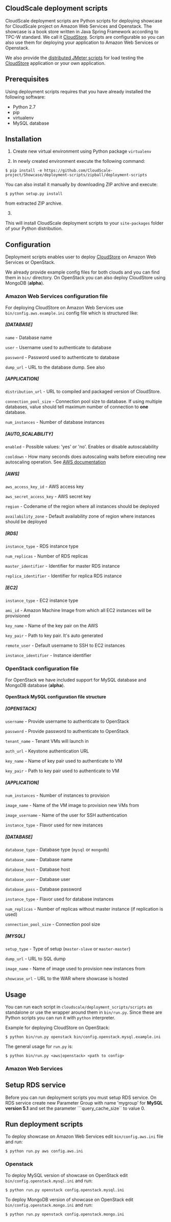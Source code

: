 ## CloudScale deployment scripts
CloudScale deployment scripts are Python scripts for deploying showcase for CloudScale project on Amazon Web Services
and Openstack. The showcase is a book store written in Java Spring Framework according to TPC-W standard. We call it [CloudStore](https://github.com/CloudScale-Project/CloudStore). Scripts are configurable so you can also use them for deploying your application to Amazon Web Services or Openstack.

We also provide the [distributed JMeter scripts](https://github.com/CloudScale-Project/Distributed-Jmeter) for load testing the [CloudStore](https://github.com/CloudScale-Project/CloudStore) application or your own application.

## Prerequisites
Using deployment scripts requires that you have already installed the following software:
- Python 2.7
- pip
- virtualenv
- MySQL database 

## Installation

1. Create new virtual environment using Python package ```virtualenv```

2. In newly created environment execute the following command:

  ```
  $ pip install -e https://github.com/CloudScale-project/Showcase/deployment-scripts/zipball/deployment-scripts
  ```

  You can also install it manually by downloading ZIP archive and execute:

  ```
  $ python setup.py install
  ```

  from extracted ZIP archive.

3. 
This will install CloudScale deployment scripts to your ```site-packages``` folder of your Python distribution.

## Configuration
Deployment scripts enables user to deploy [CloudStore](https://github.com/CloudScale-Project/CloudStore) on Amazon Web Services or OpenStack.

We already provide example config files for both clouds and you can find them in ```bin/``` directory.
On OpenStack you can also deploy CloudStore using MongoDB (**alpha**).

### Amazon Web Services configuration file
For deploying CloudStore on Amazon Web Services use ```bin/config.aws.example.ini``` config file which is structured like:

##### [DATABASE]

```name``` - Database name

```user``` - Username used to authenticate to database 

```password``` - Password used to authenticate to database

```dump_url``` - URL to the database dump. See also 

##### [APPLICATION]

```distribution_url``` - URL to compiled and packaged version of CloudStore.

```connection_pool_size``` - Connection pool size to database. If using multiple databases, value should tell maximum number of connection to **one** database.

```num_instances``` - Number of database instances

##### [AUTO_SCALABILITY]

```enabled``` - Possible values: 'yes' or 'no'. Enables or disable autoscalability

```cooldown``` - How many seconds does autoscaling waits before executing new autoscaling operation. See [AWS documentation](http://docs.aws.amazon.com/AutoScaling/latest/DeveloperGuide/Cooldown.html)

##### [AWS]

```aws_access_key_id``` - AWS access key

```aws_secret_access_key``` - AWS secret key

```region``` - Codename of the region where all instances should be deployed

```availability_zone``` - Default availability zone of region where instances should be deployed

##### [RDS]

```instance_type``` - RDS instance type

```num_replicas``` - Number of RDS replicas

```master_identifier``` - Identifier for master RDS instance

```replica_identifier``` - Identifier for replica RDS instance

##### [EC2]

```instance_type``` - EC2 instance type

```ami_id``` - Amazon Machine Image from which all EC2 instances will be provisioned

```key_name``` - Name of the key pair on the AWS

```key_pair``` - Path to key pair. It's auto generated

```remote_user``` - Default username to SSH to EC2 instances

```instance_identifier``` - Instance identifier

### OpenStack configuration file

For OpenStack we have included support for MySQL database and MongoDB database (**alpha**).

#### OpenStack MySQL configuration file structure

##### [OPENSTACK]

```username``` - Provide username to authenticate to OpenStack 

```password``` - Provide password to authenticate to OpenStack

```tenant_name``` - Tenant VMs will launch in

```auth_url``` - Keystone authentication URL

```key_name``` - Name of key pair used to authenticate to VM

```key_pair``` - Path to key pair used to authenticate to VM

##### [APPLICATION]

```num_instances``` - Number of instances to provision

```image_name``` - Name of the VM image to provision new VMs from

```image_username``` - Name of the user for SSH authentication

```instance_type``` - Flavor used for new instances

##### [DATABASE]

```database_type``` - Database type (```mysql``` or ```mongodb```)

```database_name``` - Database name

```database_host``` - Database host

```database_user``` - Database user

```database_pass``` - Database password

```instance_type``` - Flavor used for database instances

```num_replicas``` - Number of replicas without master instance (if replication is used)

```connection_pool_size``` - Connection pool size

##### [MYSQL]

```setup_type``` - Type of setup (```master-slave``` or ```master-master```)

```dump_url``` - URL to SQL dump 

```image_name``` - Name of image used to provision new instances from

```showcase_url``` - URL to the WAR where showcase is hosted

## Usage
You can run each script in ```cloudscale/deployment_scripts/scripts``` as standalone or use the wrapper around them in ```bin/run.py```.
Since these are Python scripts you can run it with ```python``` interpreter.

Example for deploying CloudStore on OpenStack:

```
$ python bin/run.py openstack bin/config.openstack.mysql.example.ini
```

The general usage for ```run.py``` is:

```
$ python bin/run.py <aws|openstack> <path to config>
```

### Amazon Web Services
## Setup RDS service
Before you can run deployment scripts you must setup RDS service. On RDS service create new Parameter Group with name 'mygroup' for **MySQL version 5.1** and set the parameter ```query_cache_size`` to value 0.

## Run deployment scripts
To deploy showcase on Amazon Web Services edit ```bin/config.aws.ini``` file and run:

```
$ python run.py aws config.aws.ini
```

### Openstack
To deploy MySQL version of showcase on OpenStack edit ```bin/config.openstack.mysql.ini``` and run:

```
$ python run.py openstack config.openstack.mysql.ini
```

To deploy MongoDB version of showcase on OpenStack edit ```bin/config.openstack.mongo.ini``` and run:

```
$ python run.py openstack config.openstack.mongo.ini
```
